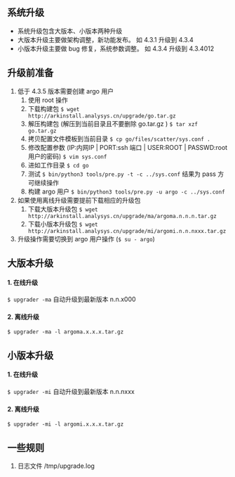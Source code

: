 ## 系统升级
  * 系统升级包含大版本、小版本两种升级
  * 大版本升级主要做架构调整，新功能发布。 如 4.3.1 升级到 4.3.4
  * 小版本升级主要做 bug 修复，系统参数调整。 如 4.3.4 升级到 4.3.4012
## 升级前准备
1. 低于 4.3.5 版本需要创建 argo 用户
    1. 使用 root 操作
    1. 下载构建包 `$ wget http://arkinstall.analysys.cn/upgrade/go.tar.gz`
    1. 解压构建包 (解压到当前目录且不要删除 go.tar.gz ) `$ tar xzf go.tar.gz` 
    1. 拷贝配置文件模板到当前目录  `$ cp go/files/scatter/sys.conf .` 
    1. 修改配置参数 (IP:内网IP | PORT:ssh 端口 | USER:ROOT | PASSWD:root 用户的密码) `$ vim sys.conf`
    1. 进如工作目录 `$ cd go`
    1. 测试 `$ bin/python3 tools/pre.py -t -c ../sys.conf`  结果为 pass 方可继续操作
    1. 构建 argo 用户 `$ bin/python3 tools/pre.py -u argo -c ../sys.conf`
1. 如果使用离线升级需要提前下载相应的升级包
    1. 下载大版本升级包 `$ wget http://arkinstall.analysys.cn/upgrade/ma/argoma.n.n.n.tar.gz`
    1. 下载小版本升级包 `$ wget http://arkinstall.analysys.cn/upgrade/mi/argomi.n.n.nxxx.tar.gz`
1. 升级操作需要切换到 argo 用户操作 (`$ su - argo`)
## 大版本升级
#### 1. 在线升级  
`$ upgrader -ma`    自动升级到最新版本 n.n.x000
#### 2. 离线升级  
`$ upgrader -ma -l argoma.x.x.x.tar.gz`
## 小版本升级
#### 1. 在线升级  
`$ upgrader -mi`     自动升级到最新版本 n.n.nxxx
#### 2. 离线升级  
`$ upgrader -mi -l argomi.x.x.x.tar.gz`  
## 一些规则
1. 日志文件 /tmp/upgrade.log

